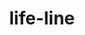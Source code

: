 # life-line
<html>
  <head>
     <meta chareset ="utf-8">
     <title>My first three.js app</title>
     <style>
         body { margin: 0; }
         canvas { display: block;}
     </style>
  </head>  
  <body>                    
      <script src= "js/three.js"></script>
      <script>
          const scene = new THREE.Scene();
          const camera = new THREE.PerspectiveCamera( 75, window.innerWidth / window.innerHeight, 0.1, 1000 );         
          const renderer = new THREE.WebGLRenderer();
          renderer.setSize( window.innerWidth, window.innerHeight );
          document.body.appendChild( renderer.domElement );
          const geometry = new THREE.BoxGeometry();
          const material = new THREE.MeshBasicMaterial( {color:  0x00ff00 } );
          const cube = new THREE.Mesh( geometry, material );
          scene.add( cube );
                      
          camera.position.z = 5;
                      
          function animate() {
              requestAnimationFrame( animate );
                      
              cube.rotation.x += 0.01;
              cube.rotation.y += 0.01;
                      
              renderer.render( scene, camera );
          };
                      
          animate();            
      </script>
   </body>
</html>                      
